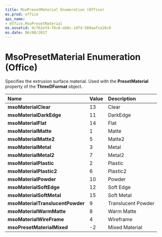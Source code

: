 ```yaml
---
title: MsoPresetMaterial Enumeration (Office)
ms.prod: office
api_name:
- Office.MsoPresetMaterial
ms.assetid: 4cf62ef4-f6c8-eb0c-1dfd-569aafca16c0
ms.date: 06/08/2017
---
```



# MsoPresetMaterial Enumeration (Office)

Specifies the extrusion surface material. Used with the  **PresetMaterial** property of the **ThreeDFormat** object.



|**Name**|**Value**|**Description**|
|:-----|:-----|:-----|
|**msoMaterialClear**|13|Clear|
|**msoMaterialDarkEdge**|11|DarkEdge|
|**msoMaterialFlat**|14|Flat|
|**msoMaterialMatte**|1|Matte|
|**msoMaterialMatte2**|5|Matte2|
|**msoMaterialMetal**|3|Metal|
|**msoMaterialMetal2**|7|Metal2|
|**msoMaterialPlastic**|2|Plastic|
|**msoMaterialPlastic2**|6|Plastic2|
|**msoMaterialPowder**|10|Powder|
|**msoMaterialSoftEdge**|12|Soft Edge|
|**msoMaterialSoftMetal**|15|Soft Metal|
|**msoMaterialTranslucentPowder**|9|Translucent Powder|
|**msoMaterialWarmMatte**|8|Warm Matte|
|**msoMaterialWireFrame**|4|Wireframe|
|**msoPresetMaterialMixed**|-2|Mixed Material|


